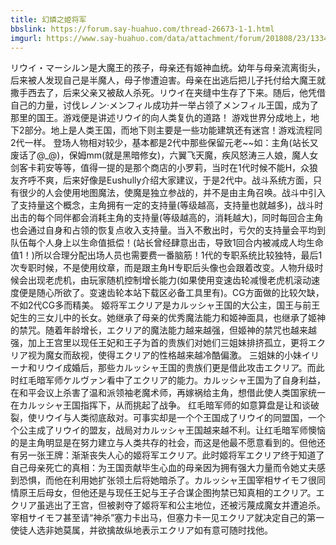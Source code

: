```yaml
---
title: 幻燐之姫将军
bbslink: https://forum.say-huahuo.com/thread-26673-1-1.html
imgurl: https://www.say-huahuo.com/data/attachment/forum/201808/23/133428uakouloule2fd4j4.jpg
---
```


リウイ・マーシルン是大魔王的孩子，母亲还有姬神血统。幼年与母亲流离街头，后来被人发现自己是半魔人，母子惨遭迫害。母亲在出逃后把儿子托付给大魔王就撒手西去了，后来父亲又被敌人杀死。リウイ在夹缝中生存了下来。随后，他凭借自己的力量，讨伐レノン·メンフィル成功并一举占领了メンフィル王国，成为了那里的国王。游戏便是讲述リウイ的向人类复仇的道路！
游戏世界分成地上，地下2部分。地上是人类王国，而地下则主要是一些功能建筑还有迷宫！游戏流程同2代一样。
登场人物相对较少，基本都是2代中那些保留元老~~如：主角(站长又废话了@_@)，保姆mm(就是黑暗修女)，六翼飞天魔，疾风怒涛三人娘，魔人女剑客卡莉安等等，值得一提的是那个商店的小罗莉，当时在1代时候不能H，众狼友齐呼不爽，后来好像是Eushully介绍大家建议，于是2代中。战斗系统方面，只有很少的人会使用地图魔法，使魔是独立参战的，并不是由主角召唤。战斗中引入了支持量这个概念，主角拥有一定的支持量(等级越高，支持量也就越多)，战斗时出击的每个同伴都会消耗主角的支持量(等级越高的，消耗越大)，同时每回合主角也会通过自身和占领的恢复点收入支持量。当入不敷出时，亏欠的支持量会平均到队伍每个人身上以生命值抵偿！(站长曾经肆意出击，导致1回合内被减成人均生命值1！)所以合理分配出场人员也需要费一番脑筋！1代的专职系统比较独特，最后1次专职时候，不是使用纹章，而是跟主角H专职后头像也会跟着改变。人物升级时候会出现老虎机，由玩家随机控制增长能力(如果使用变速齿轮减慢老虎机滚动速度便是随心所欲了。变速齿轮本站下载区必备工具里有)。CG方面做的比较欠缺，不如2代CG多而精美。
姬将军エクリア是カルッシャ王国的大公主，国王与前王妃生的三女儿中的长女。她继承了母亲的优秀魔法能力和姬神面具，也继承了姬神的禁咒。随着年龄增长，エクリア的魔法能力越来越强，但姬神的禁咒也越来越强，加上王宫里以现任王妃和王子为首的贵族们对她们三姐妹排挤孤立，更将エクリア视为魔女而敌视，使得エクリア的性格越来越冷酷偏激。
三姐妹的小妹イリーナ和リウイ成婚后，那些カルッシャ王国的贵族们更是借此攻击エクリア。而此时红毛暗军师ケルヴァン看中了エクリア的能力。カルッシャ王国为了自身利益，在和平会议上杀害了温和派领袖老魔术师，再嫁祸给主角，想借此使人类国家统一在カルッシャ王国指挥下，从而挑起了战争。
红毛暗军师的如意算盘是让和谈破裂，使リウイ与人类彻底敌对。可事实却是一个个王国成了リウイ的同盟国，一个个公主成了リウイ的盟友，战局对カルッシャ王国越来越不利。让红毛暗军师懊恼的是主角明显是在努力建立与人类共存的社会，而这是他最不愿意看到的。但他还有另一张王牌：渐渐丧失人心的姬将军エクリア。此时姬将军エクリア终于知道了自己母亲死亡的真相：为王国贡献毕生心血的母亲因为拥有强大力量而令她丈夫感到恐惧，而他在利用她扩张领土后将她暗杀了。カルッシャ王国宰相サイモフ很同情原王后母女，但他还是与现任王妃与王子合谋企图拘禁已知真相的エクリア。エクリア虽逃出了王宫，但被剥夺了姬将军和公主地位，还被污蔑成魔女并遭追杀。宰相サイモフ甚至请“神杀”塞力卡出马，但塞力卡一见エクリア就决定自己的第一使徒人选非她莫属，并欲擒故纵地表示エクリア如有意可随时找他。<!--more-->

